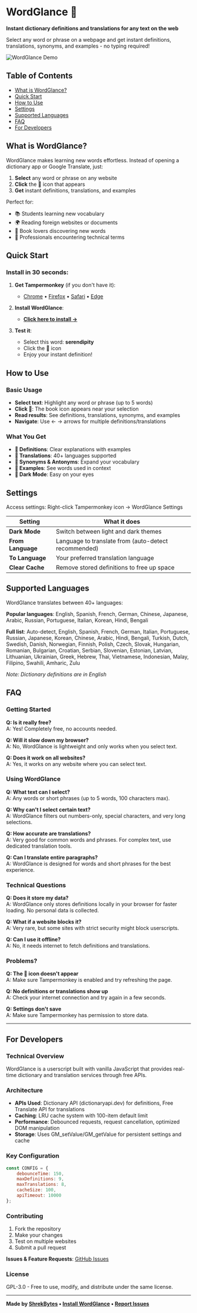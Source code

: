 # WordGlance 📖

**Instant dictionary definitions and translations for any text on the web**

Select any word or phrase on a webpage and get instant definitions, translations, synonyms, and examples - no typing required!

![WordGlance Demo](https://via.placeholder.com/600x300/3498db/white?text=Select+text+→+Click+📖+→+Get+instant+definitions)

## Table of Contents

- [What is WordGlance?](#what-is-wordglance)
- [Quick Start](#quick-start)
- [How to Use](#how-to-use)
- [Settings](#settings)
- [Supported Languages](#supported-languages)
- [FAQ](#faq)
- [For Developers](#for-developers)

## What is WordGlance?

WordGlance makes learning new words effortless. Instead of opening a dictionary app or Google Translate, just:

1. **Select** any word or phrase on any website
2. **Click** the 📖 icon that appears
3. **Get** instant definitions, translations, and examples

Perfect for:
- 📚 Students learning new vocabulary
- 🌍 Reading foreign websites or documents
- 📖 Book lovers discovering new words
- 💼 Professionals encountering technical terms

## Quick Start

### Install in 30 seconds:

1. **Get Tampermonkey** (if you don't have it):
   - [Chrome](https://chrome.google.com/webstore/detail/tampermonkey/dhdgffkkebhmkfjojejmpbldmpobfkfo) • [Firefox](https://addons.mozilla.org/firefox/addon/tampermonkey/) • [Safari](https://apps.apple.com/app/tampermonkey/id1482490089) • [Edge](https://microsoftedge.microsoft.com/addons/detail/tampermonkey/iikmkjmpaadaobahmlepeloendndfphd)

2. **Install WordGlance**:
   - [**Click here to install →**](https://github.com/ShrekBytes/WordGlance/raw/main/wordglance.user.js)

3. **Test it**:
   - Select this word: **serendipity**
   - Click the 📖 icon
   - Enjoy your instant definition!

## How to Use

### Basic Usage
- **Select text**: Highlight any word or phrase (up to 5 words)
- **Click 📖**: The book icon appears near your selection
- **Read results**: See definitions, translations, synonyms, and examples
- **Navigate**: Use ← → arrows for multiple definitions/translations

### What You Get
- **📖 Definitions**: Clear explanations with examples
- **🔄 Translations**: 40+ languages supported
- **📝 Synonyms & Antonyms**: Expand your vocabulary
- **🎯 Examples**: See words used in context
- **🌙 Dark Mode**: Easy on your eyes

## Settings

Access settings: Right-click Tampermonkey icon → WordGlance Settings

| Setting | What it does | 
|---------|--------------|
| **Dark Mode** | Switch between light and dark themes |
| **From Language** | Language to translate from (auto-detect recommended) |
| **To Language** | Your preferred translation language |
| **Clear Cache** | Remove stored definitions to free up space |

## Supported Languages

WordGlance translates between 40+ languages:

**Popular languages**: English, Spanish, French, German, Chinese, Japanese, Arabic, Russian, Portuguese, Italian, Korean, Hindi, Bengali

**Full list**: Auto-detect, English, Spanish, French, German, Italian, Portuguese, Russian, Japanese, Korean, Chinese, Arabic, Hindi, Bengali, Turkish, Dutch, Swedish, Danish, Norwegian, Finnish, Polish, Czech, Slovak, Hungarian, Romanian, Bulgarian, Croatian, Serbian, Slovenian, Estonian, Latvian, Lithuanian, Ukrainian, Greek, Hebrew, Thai, Vietnamese, Indonesian, Malay, Filipino, Swahili, Amharic, Zulu

*Note: Dictionary definitions are in English*

## FAQ

### Getting Started

**Q: Is it really free?**  
A: Yes! Completely free, no accounts needed.

**Q: Will it slow down my browser?**  
A: No, WordGlance is lightweight and only works when you select text.

**Q: Does it work on all websites?**  
A: Yes, it works on any website where you can select text.

### Using WordGlance

**Q: What text can I select?**  
A: Any words or short phrases (up to 5 words, 100 characters max).

**Q: Why can't I select certain text?**  
A: WordGlance filters out numbers-only, special characters, and very long selections.

**Q: How accurate are translations?**  
A: Very good for common words and phrases. For complex text, use dedicated translation tools.

**Q: Can I translate entire paragraphs?**  
A: WordGlance is designed for words and short phrases for the best experience.

### Technical Questions

**Q: Does it store my data?**  
A: WordGlance only stores definitions locally in your browser for faster loading. No personal data is collected.

**Q: What if a website blocks it?**  
A: Very rare, but some sites with strict security might block userscripts.

**Q: Can I use it offline?**  
A: No, it needs internet to fetch definitions and translations.

### Problems?

**Q: The 📖 icon doesn't appear**  
A: Make sure Tampermonkey is enabled and try refreshing the page.

**Q: No definitions or translations show up**  
A: Check your internet connection and try again in a few seconds.

**Q: Settings don't save**  
A: Make sure Tampermonkey has permission to store data.

---

## For Developers

### Technical Overview
WordGlance is a userscript built with vanilla JavaScript that provides real-time dictionary and translation services through free APIs.

### Architecture
- **APIs Used**: Dictionary API (dictionaryapi.dev) for definitions, Free Translate API for translations
- **Caching**: LRU cache system with 100-item default limit
- **Performance**: Debounced requests, request cancellation, optimized DOM manipulation
- **Storage**: Uses GM_setValue/GM_getValue for persistent settings and cache

### Key Configuration
```javascript
const CONFIG = {
    debounceTime: 150,
    maxDefinitions: 9,
    maxTranslations: 8,
    cacheSize: 100,
    apiTimeout: 10000
};
```

### Contributing
1. Fork the repository
2. Make your changes
3. Test on multiple websites
4. Submit a pull request

**Issues & Feature Requests**: [GitHub Issues](https://github.com/ShrekBytes/WordGlance/issues)

### License
GPL-3.0 - Free to use, modify, and distribute under the same license.

---

**Made by [ShrekBytes](https://github.com/ShrekBytes) • [Install WordGlance](https://github.com/ShrekBytes/WordGlance/raw/main/wordglance.user.js) • [Report Issues](https://github.com/ShrekBytes/WordGlance/issues)**
